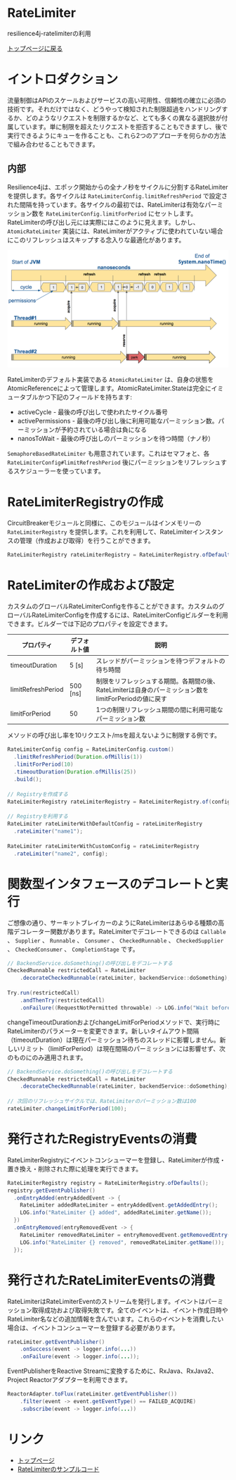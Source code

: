 RateLimiter
===========
resilience4j-ratelimiterの利用

[トップページに戻る](../index.md)

# イントロダクション
流量制御はAPIのスケールおよびサービスの高い可用性、信頼性の確立に必須の技術です。それだけではなく、どうやって検知された制限超過をハンドリングするか、どのようなリクエストを制限するかなど、とても多くの異なる選択肢が付属しています。単に制限を超えたリクエストを拒否することもできますし、後で実行できるようにキューを作ることも、これら2つのアプローチを何らかの方法で組み合わせることもできます。

## 内部
Resilience4jは、エポック開始からの全ナノ秒をサイクルに分割するRateLimiterを提供します。各サイクルは `RateLimiterConfig.limitRefreshPeriod` で設定された間隔を持っています。各サイクルの最初では、RateLimiterは有効なパーミッション数を `RateLimiterConfig.limitForPeriod` にセットします。RateLimiterの呼び出し元には実際にはこのように見えます。しかし、 `AtomicRateLimiter` 実装には、RateLimiterがアクティブに使われていない場合にこのリフレッシュはスキップする念入りな最適化があります。

![RateLimiterの内部](../images/rate_limiter.png "RateLimiterの内部")

RateLimiterのデフォルト実装である `AtomicRateLimiter` は、自身の状態をAtomicReferenceによって管理します。AtomicRateLimiter.Stateは完全にイミュータブルかつ下記のフィールドを持ちます:

- activeCycle - 最後の呼び出しで使われたサイクル番号
- activePermissions - 最後の呼び出し後に利用可能なパーミッション数。パーミッションが予約されている場合は負になる
- nanosToWait - 最後の呼び出しのパーミッションを待つ時間（ナノ秒）

`SemaphoreBasedRateLimiter` も用意されています。これはセマフォと、各 `RateLimiterConfig#limitRefreshPeriod` 後にパーミッションをリフレッシュするスケジューラーを使っています。

# RateLimiterRegistryの作成
CircuitBreakerモジュールと同様に、このモジュールはインメモリーの `RateLimiterRegistry` を提供します。これを利用して、RateLimiterインスタンスの管理（作成および取得）を行うことができます。

```java
RateLimiterRegistry rateLimiterRegistry = RateLimiterRegistry.ofDefaults();
```

# RateLimiterの作成および設定
カスタムのグローバルRateLimiterConfigを作ることができます。カスタムのグローバルRateLimiterConfigを作成するには、RateLimiterConfigビルダーを利用できます。ビルダーでは下記のプロパティを設定できます。

| プロパティ | デフォルト値 | 説明 |
|-----|------------|-----|
| timeoutDuration | 5 [s] | スレッドがパーミッションを待つデフォルトの待ち時間 |
| limitRefreshPeriod | 500 [ns] | 制限をリフレッシュする期間。各期間の後、RateLimiterは自身のパーミッション数をlimitForPeriodの値に戻す |
| limitForPeriod | 50 | 1つの制限リフレッシュ期間の間に利用可能なパーミッション数 |

メソッドの呼び出し率を10リクエスト/msを超えないように制限する例です。

```java
RateLimiterConfig config = RateLimiterConfig.custom()
  .limitRefreshPeriod(Duration.ofMillis(1))
  .limitForPeriod(10)
  .timeoutDuration(Duration.ofMillis(25))
  .build();

// Registryを作成する
RateLimiterRegistry rateLimiterRegistry = RateLimiterRegistry.of(config);

// Registryを利用する
RateLimiter rateLimiterWithDefaultConfig = rateLimiterRegistry
  .rateLimiter("name1");

RateLimiter rateLimiterWithCustomConfig = rateLimiterRegistry
  .rateLimiter("name2", config);
```

# 関数型インタフェースのデコレートと実行
ご想像の通り、サーキットブレイカーのようにRateLimiterはあらゆる種類の高階デコレーター関数があります。RateLimiterでデコレートできるのは `Callable` 、 `Supplier` 、 `Runnable` 、 `Consumer` 、 `CheckedRunnable` 、 `CheckedSupplier` 、 `CheckedConsumer` 、 `CompletionStage` です。

```java
// BackendService.doSomething()の呼び出しをデコレートする
CheckedRunnable restrictedCall = RateLimiter
    .decorateCheckedRunnable(rateLimiter, backendService::doSomething);

Try.run(restrictedCall)
    .andThenTry(restrictedCall)
    .onFailure((RequestNotPermitted throwable) -> LOG.info("Wait before call it again :)"));
```

changeTimeoutDurationおよびchangeLimitForPeriodメソッドで、実行時にRateLimiterのパラメーターを変更できます。新しいタイムアウト間隔（timeoutDuration）は現在パーミッション待ちのスレッドに影響しません。新しいリミット（limitForPeriod）は現在間隔のパーミッションには影響せず、次のものにのみ適用されます。

```java
// BackendService.doSomething()の呼び出しをデコレートする
CheckedRunnable restrictedCall = RateLimiter
    .decorateCheckedRunnable(rateLimiter, backendService::doSomething);

// 次回のリフレッシュサイクルでは、RateLimiterのパーミッション数は100
rateLimiter.changeLimitForPeriod(100);
```

# 発行されたRegistryEventsの消費
RateLimiterRegistryにイベントコンシューマーを登録し、RateLimiterが作成・置き換え・削除された際に処理を実行できます。

```java
RateLimiterRegistry registry = RateLimiterRegistry.ofDefaults();
registry.getEventPublisher()
  .onEntryAdded(entryAddedEvent -> {
    RateLimiter addedRateLimiter = entryAddedEvent.getAddedEntry();
    LOG.info("RateLimiter {} added", addedRateLimiter.getName());
  })
  .onEntryRemoved(entryRemovedEvent -> {
    RateLimiter removedRateLimiter = entryRemovedEvent.getRemovedEntry();
    LOG.info("RateLimiter {} removed", removedRateLimiter.getName());
  });
```

# 発行されたRateLimiterEventsの消費
RateLimiterはRateLimiterEventのストリームを発行します。イベントはパーミッション取得成功および取得失敗です。全てのイベントは、イベント作成日時やRateLimiter名などの追加情報を含んでいます。これらのイベントを消費したい場合は、イベントコンシューマーを登録する必要があります。

```java
rateLimiter.getEventPublisher()
    .onSuccess(event -> logger.info(...))
    .onFailure(event -> logger.info(...));
```

EventPublisherをReactive Streamに変換するために、RxJava、RxJava2、Project Reactorアダプターを利用できます。

```java
ReactorAdapter.toFlux(rateLimiter.getEventPublisher())
    .filter(event -> event.getEventType() == FAILED_ACQUIRE)
    .subscribe(event -> logger.info(...))
```

# リンク
- [トップページ](../index.md)
- [RateLimiterのサンプルコード](ratelimiter-examples.md)